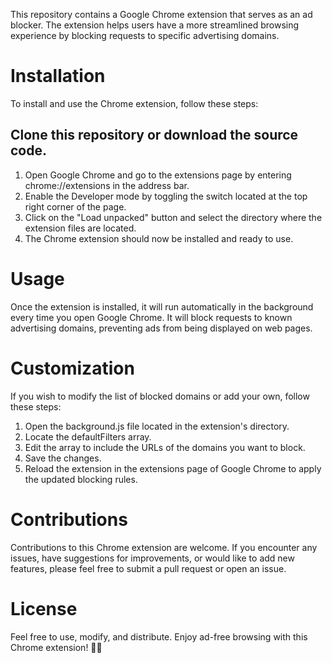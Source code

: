 This repository contains a Google Chrome extension that serves as an ad blocker. The extension helps users have a more streamlined browsing experience by blocking requests to specific advertising domains.

# Installation
To install and use the Chrome extension, follow these steps:

## Clone this repository or download the source code.
1. Open Google Chrome and go to the extensions page by entering chrome://extensions in the address bar.
2. Enable the Developer mode by toggling the switch located at the top right corner of the page.
3. Click on the "Load unpacked" button and select the directory where the extension files are located.
4. The Chrome extension should now be installed and ready to use.
 
# Usage
Once the extension is installed, it will run automatically in the background every time you open Google Chrome. It will block requests to known advertising domains, preventing ads from being displayed on web pages.

# Customization
If you wish to modify the list of blocked domains or add your own, follow these steps:

1. Open the background.js file located in the extension's directory.
2. Locate the defaultFilters array.
3. Edit the array to include the URLs of the domains you want to block.
4. Save the changes.
5. Reload the extension in the extensions page of Google Chrome to apply the updated blocking rules.

# Contributions
Contributions to this Chrome extension are welcome. If you encounter any issues, have suggestions for improvements, or would like to add new features, please feel free to submit a pull request or open an issue.

# License
Feel free to use, modify, and distribute.
Enjoy ad-free browsing with this Chrome extension! 🚀✨
